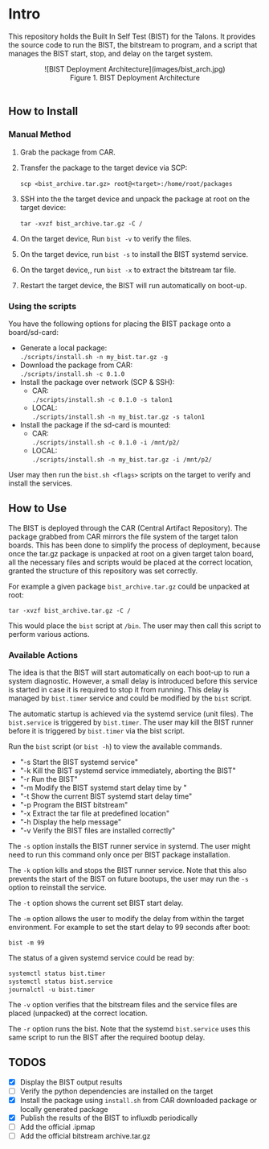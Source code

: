 # Intro

This repository holds the Built In Self Test (BIST) for the Talons. It provides the source code to run the BIST, the bitstream to program, and a script that manages the BIST start, stop, and delay on the target system.

<div align="center">
![BIST Deployment Architecture](images/bist_arch.jpg)<br>
Figure 1. BIST Deployment Architecture</div><br>

## How to Install
### Manual Method
1. Grab the package from CAR.
2. Transfer the package to the target device via SCP: 
   
    ```scp <bist_archive.tar.gz> root@<target>:/home/root/packages```

3. SSH into the the target device and unpack the package at root on the target device: 

    ```tar -xvzf bist_archive.tar.gz -C /```

4. On the target device, Run `bist -v` to verify the files.
5. On the target device, run `bist -s` to install the BIST systemd service.
6. On the target device,, run `bist -x` to extract the bitstream tar file.
7. Restart the target device, the BIST will run automatically on boot-up.
   
### Using the scripts
You have the following options for placing the BIST package onto a board/sd-card:
- Generate a local package:<br>`./scripts/install.sh -n my_bist.tar.gz -g`
- Download the package from CAR:<br>`./scripts/install.sh -c 0.1.0`
- Install the package over network (SCP & SSH):<br>
    - CAR:<br>`./scripts/install.sh -c 0.1.0 -s talon1`
    - LOCAL:<br>`./scripts/install.sh -n my_bist.tar.gz -s talon1`
- Install the package if the sd-card is mounted:<br>
    - CAR:<br>`./scripts/install.sh -c 0.1.0 -i /mnt/p2/`
    - LOCAL:<br>`./scripts/install.sh -n my_bist.tar.gz -i /mnt/p2/`

User may then run the `bist.sh <flags>` scripts on the target to verify and install the services. 
## How to Use

The BIST is deployed through the CAR (Central Artifact Repository). The package grabbed from CAR mirrors the file system of the target talon boards. This has been done to simplify the process of deployment, because once the tar.gz package is unpacked at root on a given target talon board, all the necessary files and scripts would be placed at the correct location, granted the structure of this repository was set correctly.

For example a given package `bist_archive.tar.gz` could be unpacked at root:
```
tar -xvzf bist_archive.tar.gz -C /
```

This would place the `bist` script at `/bin`. The user may then call this script to perform various actions.

### Available Actions

The idea is that the BIST will start automatically on each boot-up to run a system diagnostic. However, a small delay is introduced before this service is started in case it is required to stop it from running. This delay is managed by `bist.timer` service and could be modified by the `bist` script.

The automatic startup is achieved via the systemd service (unit files). The `bist.service` is triggered by `bist.timer`. The user may kill the BIST runner before it is triggered by `bist.timer` via the bist script.

Run the `bist` script (or `bist -h`) to view the available commands.

- "-s             Start the BIST systemd service"
- "-k             Kill the BIST systemd service immediately, aborting the BIST"
- "-r             Run the BIST"
- "-m <time>      Modify the BIST systemd start delay time by <time>"
- "-t             Show the current BIST systemd start delay time"
- "-p             Program the BIST bitstream"
- "-x             Extract the tar file at predefined location"
- "-h             Display the help message"
- "-v             Verify the BIST files are installed correctly"

The `-s` option installs the BIST runner service in systemd. The user might need to run this command only once per BIST package installation.

The `-k` option kills and stops the BIST runner service. Note that this also prevents the start of the BIST on future bootups, the user may run the `-s` option to reinstall the service.

The `-t` option shows the current set BIST start delay.

The `-m` option allows the user to modify the delay from within the target environment.
For example to set the start delay to 99 seconds after boot:
```
bist -m 99
```

The status of a given systemd service could be read by:
```
systemctl status bist.timer
systemctl status bist.service
journalctl -u bist.timer
```

The `-v` option verifies that the bitstream files and the service files are placed (unpacked) at the correct location.

The `-r` option runs the bist. Note that the systemd `bist.service` uses this same script to run the BIST after the required bootup delay.

## TODOS
- [x] Display the BIST output results
- [ ] Verify the python dependencies are installed on the target
- [x] Install the package using `install.sh` from CAR downloaded package or locally generated package
- [x] Publish the results of the BIST to influxdb periodically
- [ ] Add the official .ipmap
- [ ] Add the official bitstream archive.tar.gz
